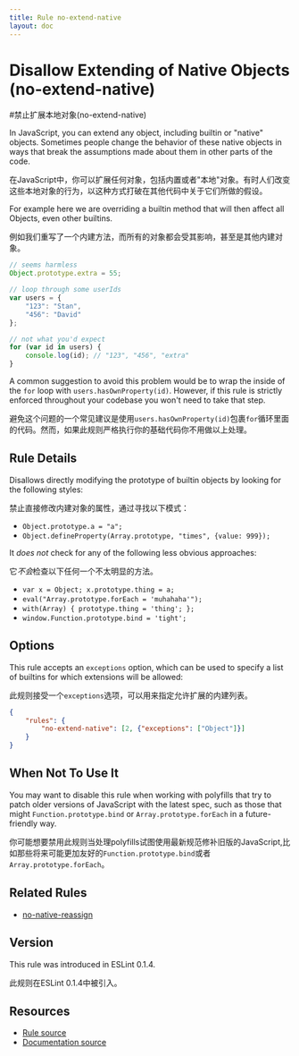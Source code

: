 ```yaml
---
title: Rule no-extend-native
layout: doc
---
```

<!-- Note: No pull requests accepted for this file. See README.md in the root directory for details. -->
# Disallow Extending of Native Objects (no-extend-native)
#禁止扩展本地对象(no-extend-native)

In JavaScript, you can extend any object, including builtin or "native" objects. Sometimes people change the behavior of these native objects in ways that break the assumptions made about them in other parts of the code.

在JavaScript中，你可以扩展任何对象，包括内置或者"本地"对象。有时人们改变这些本地对象的行为，以这种方式打破在其他代码中关于它们所做的假设。

For example here we are overriding a builtin method that will then affect all Objects, even other builtins.

例如我们重写了一个内建方法，而所有的对象都会受其影响，甚至是其他内建对象。

```js
// seems harmless
Object.prototype.extra = 55;

// loop through some userIds
var users = {
    "123": "Stan",
    "456": "David"
};

// not what you'd expect
for (var id in users) {
    console.log(id); // "123", "456", "extra"
}
```

A common suggestion to avoid this problem would be to wrap the inside of the `for` loop with `users.hasOwnProperty(id)`. However, if this rule is strictly enforced throughout your codebase you won't need to take that step.

避免这个问题的一个常见建议是使用`users.hasOwnProperty(id)`包裹`for`循环里面的代码。然而，如果此规则严格执行你的基础代码你不用做以上处理。

## Rule Details

Disallows directly modifying the prototype of builtin objects by looking for the following styles:

禁止直接修改内建对象的属性，通过寻找以下模式：

* `Object.prototype.a = "a";`
* `Object.defineProperty(Array.prototype, "times", {value: 999});`

It *does not* check for any of the following less obvious approaches:

它*不会*检查以下任何一个不太明显的方法。

* `var x = Object; x.prototype.thing = a;`
* `eval("Array.prototype.forEach = 'muhahaha'");`
* `with(Array) { prototype.thing = 'thing'; };`
* `window.Function.prototype.bind = 'tight';`

## Options

This rule accepts an `exceptions` option, which can be used to specify a list of builtins for which extensions will be allowed:

此规则接受一个`exceptions`选项，可以用来指定允许扩展的内建列表。

```json
{
    "rules": {
        "no-extend-native": [2, {"exceptions": ["Object"]}]
    }
}
```

## When Not To Use It

You may want to disable this rule when working with polyfills that try to patch older versions of JavaScript with the latest spec, such as those that might `Function.prototype.bind` or `Array.prototype.forEach` in a future-friendly way.

你可能想要禁用此规则当处理polyfills试图使用最新规范修补旧版的JavaScript,比如那些将来可能更加友好的`Function.prototype.bind`或者`Array.prototype.forEach`。

## Related Rules

* [no-native-reassign](no-native-reassign)

## Version

This rule was introduced in ESLint 0.1.4.

此规则在ESLint 0.1.4中被引入。

## Resources

* [Rule source](https://github.com/eslint/eslint/tree/master/lib/rules/no-extend-native.js)
* [Documentation source](https://github.com/eslint/eslint/tree/master/docs/rules/no-extend-native.md)
